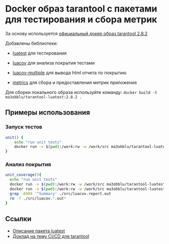 # Docker образ tarantool с пакетами для тестирования и сбора метрик

За основу используется [официальный докер образ tarantool 2.8.2](https://hub.docker.com/r/tarantool/tarantool/)

Добавлены библиотеки:
* [luatest](https://github.com/tarantool/luatest) для тестирования
  
* [luacov](https://github.com/keplerproject/luacov) для анализа покрытия тестами

* [luacov-multiple](https://github.com/to-kr/luacov-multiple) для вывода html отчета по покрытию

* [metrics](https://github.com/tarantool/metrics) для сбора и предоставления метрик приложения

Для сборки локального образа используйте команду:
`docker build -t ma3obblu/tarantool-luatest:2.8.2 .`

## Примеры использования

### Запуск тестов
```bash
unit() {
    echo "run unit tests"
    docker run -v $(pwd):/work:rw -w /work/src ma3obblu/tarantool-luatest:2.8.2 luatest -v
}
```

### Анализ покрытия
```bash
unit_coverage(){
  echo "run unit tests"
  docker run -v $(pwd):/work:rw -w /work/src ma3obblu/tarantool-luatest:2.8.2 luatest --coverage
  docker run -v $(pwd):/work:rw -w /work/src ma3obblu/tarantool-luatest:2.8.2 luacov .
  grep -A999 '^Summary' ./src/luacov.report.out
  rm -f ./src/luacov.*.out*
}
```

## Ссылки
- [Описание пакета luatest](https://www.tarantool.io/ru/doc/latest/reference/reference_rock/luatest/luatest_overview/)
- [Доклад на тему CI/CD для tarantool](https://youtu.be/heXXvlmADNA)